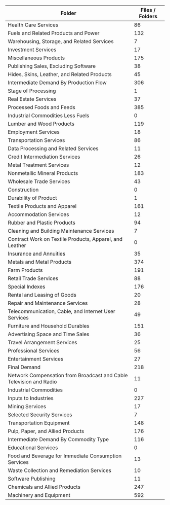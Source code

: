 | Folder                                                             |   Files / Folders |
|--------------------------------------------------------------------|-------------------|
| Health Care Services                                               |                86 |
| Fuels and Related Products and Power                               |               132 |
| Warehousing, Storage, and Related Services                         |                 7 |
| Investment Services                                                |                17 |
| Miscellaneous Products                                             |               175 |
| Publishing Sales, Excluding Software                               |                38 |
| Hides, Skins, Leather, and Related Products                        |                45 |
| Intermediate Demand By Production Flow                             |               306 |
| Stage of Processing                                                |                 1 |
| Real Estate Services                                               |                37 |
| Processed Foods and Feeds                                          |               385 |
| Industrial Commodities Less Fuels                                  |                 0 |
| Lumber and Wood Products                                           |               119 |
| Employment Services                                                |                18 |
| Transportation Services                                            |                86 |
| Data Processing and Related Services                               |                11 |
| Credit Intermediation Services                                     |                26 |
| Metal Treatment Services                                           |                12 |
| Nonmetallic Mineral Products                                       |               183 |
| Wholesale Trade Services                                           |                43 |
| Construction                                                       |                 0 |
| Durability of Product                                              |                 1 |
| Textile Products and Apparel                                       |               161 |
| Accommodation Services                                             |                12 |
| Rubber and Plastic Products                                        |                94 |
| Cleaning and Building Maintenance Services                         |                 7 |
| Contract Work on Textile Products, Apparel, and Leather            |                 0 |
| Insurance and Annuities                                            |                35 |
| Metals and Metal Products                                          |               374 |
| Farm Products                                                      |               191 |
| Retail Trade Services                                              |                88 |
| Special Indexes                                                    |               176 |
| Rental and Leasing of Goods                                        |                20 |
| Repair and Maintenance Services                                    |                28 |
| Telecommunication, Cable, and Internet User Services               |                49 |
| Furniture and Household Durables                                   |               151 |
| Advertising Space and Time Sales                                   |                36 |
| Travel Arrangement Services                                        |                25 |
| Professional Services                                              |                56 |
| Entertainment Services                                             |                27 |
| Final Demand                                                       |               218 |
| Network Compensation from Broadcast and Cable Television and Radio |                11 |
| Industrial Commodities                                             |                 0 |
| Inputs to Industries                                               |               227 |
| Mining Services                                                    |                17 |
| Selected Security Services                                         |                 7 |
| Transportation Equipment                                           |               148 |
| Pulp, Paper, and Allied Products                                   |               176 |
| Intermediate Demand By Commodity Type                              |               116 |
| Educational Services                                               |                 0 |
| Food and Beverage for Immediate Consumption Services               |                13 |
| Waste Collection and Remediation Services                          |                10 |
| Software Publishing                                                |                11 |
| Chemicals and Allied Products                                      |               247 |
| Machinery and Equipment                                            |               592 |